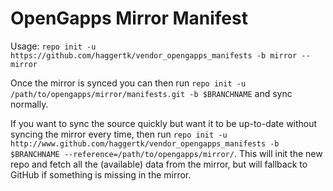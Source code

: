 # OpenGapps Mirror Manifest

Usage: `repo init -u https://github.com/haggertk/vendor_opengapps_manifests -b mirror --mirror`

Once the mirror is synced you can then run `repo init -u /path/to/opengapps/mirror/manifests.git -b $BRANCHNAME` and sync normally.

If you want to sync the source quickly but want it to be up-to-date without syncing the mirror every time, then run `repo init -u http://www.github.com/haggertk/vendor_opengapps_manifests -b $BRANCHNAME --reference=/path/to/opengapps/mirror/`. This will init the new repo and fetch all the (available) data from the mirror, but will fallback to GitHub if something is missing in the mirror.

